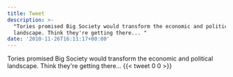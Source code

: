 ```yaml
---
title: Tweet
description: >-
  "Tories promised Big Society would transform the economic and political
  landscape. Think they're getting there... "
date: '2010-11-26T16:11:17+00:00'
---
```

Tories promised Big Society would transform the economic and political landscape. Think they're getting there... 
      {{< tweet 0 0 >}}
    
